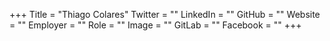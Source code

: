 +++
Title = "Thiago Colares"
Twitter = ""
LinkedIn = ""
GitHub = ""
Website = ""
Employer = ""
Role = ""
Image = ""
GitLab = ""
Facebook = ""
+++
